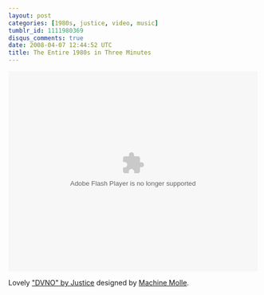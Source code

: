 ```yaml
---
layout: post
categories: [1980s, justice, video, music]
tumblr_id: 1111980369
disqus_comments: true
date: 2008-04-07 12:44:52 UTC
title: The Entire 1980s in Three Minutes
---
```


<embed src="http://lads.myspace.com/videos/vplayer.swf" flashvars="m=29486720&v=2&type=video" type="application/x-shockwave-flash" width="500" height="402"></embed>

Lovely <a href="http://myspacetv.com/index.cfm?fuseaction=vids.individual&videoid=29486720">"DVNO" by Justice</a> designed by <a href="http://machinemolle.com/">Machine Molle</a>.

